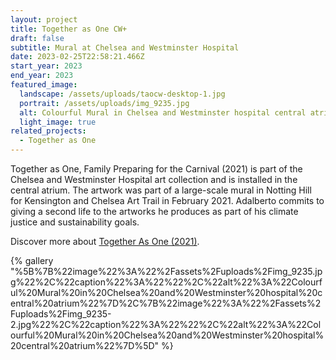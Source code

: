 ```yaml
---
layout: project
title: Together as One CW+
draft: false
subtitle: Mural at Chelsea and Westminster Hospital
date: 2023-02-25T22:58:21.466Z
start_year: 2023
end_year: 2023
featured_image:
  landscape: /assets/uploads/taocw-desktop-1.jpg
  portrait: /assets/uploads/img_9235.jpg
  alt: Colourful Mural in Chelsea and Westminster hospital central atrium
  light_image: true
related_projects:
  - Together as One
---
```

Together as One, Family Preparing for the Carnival (2021) is part of the Chelsea and Westminster Hospital art collection and is installed in the central atrium. The artwork was part of a large-scale mural in Notting Hill for Kensington and Chelsea Art Trail in February 2021.  Adalberto commits to giving a second life to the artworks he produces as part of his climate justice and sustainability goals.

Discover more about [Together As One (2021)](https://adalbertolonardi.com/projects/together-as-one/).

{% gallery "%5B%7B%22image%22%3A%22%2Fassets%2Fuploads%2Fimg_9235.jpg%22%2C%22caption%22%3A%22%22%2C%22alt%22%3A%22Colourful%20Mural%20in%20Chelsea%20and%20Westminster%20hospital%20central%20atrium%22%7D%2C%7B%22image%22%3A%22%2Fassets%2Fuploads%2Fimg_9235-2.jpg%22%2C%22caption%22%3A%22%22%2C%22alt%22%3A%22Colourful%20Mural%20in%20Chelsea%20and%20Westminster%20hospital%20central%20atrium%22%7D%5D" %}
